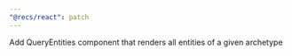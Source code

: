 ```yaml
---
"@recs/react": patch
---
```


Add QueryEntities component that renders all entities of a given archetype
